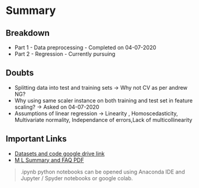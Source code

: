 # Summary

## Breakdown
* Part 1 - Data preprocessing - Completed on 04-07-2020
* Part 2 - Regression - Currently pursuing


## Doubts
* Splitting data into test and training sets -> Why not CV as per andrew NG?
* Why using same scaler instance on both training and test set in feature scaling? -> Asked on 04-07-2020
* Assumptions of linear regression -> Linearity , Homoscedasticity, Multivariate normality, Independance of errors,Lack of multicollinearity

## Important Links
* [Datasets and code google drive link](https://drive.google.com/drive/folders/1OFNnrHRZPZ3unWdErjLHod8Ibv2FfG1d)
* [M L Summary and FAQ PDF](./material/Machine_Learning_A_Z_Q_A.pdf)



> .ipynb python notebooks can be opened using Anaconda IDE and Jupyter / Spyder notebooks or google colab.